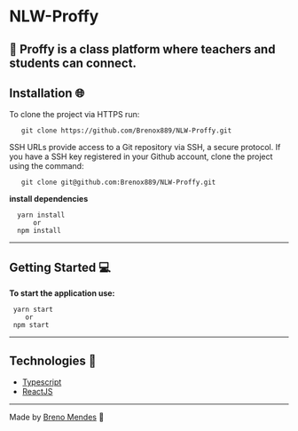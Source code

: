 # NLW-Proffy

:book: Proffy is a class platform where teachers and students can connect.
---
 ## Installation :globe_with_meridians:
   To clone the project via HTTPS run:
  
       git clone https://github.com/Brenox889/NLW-Proffy.git   
   
   SSH URLs provide access to a Git repository via SSH, a secure protocol. If you have a SSH key registered in your Github account, clone the project using the command:
  
       git clone git@github.com:Brenox889/NLW-Proffy.git
       
   **install dependencies**
   
      yarn install
          or
      npm install
     
---  
 ## Getting Started :computer:
   **To start the application use:**
   
     yarn start
        or
     npm start
 ---
 ## Technologies :robot:
 
 - [Typescript](https://www.typescriptlang.org/)
 - [ReactJS](https://pt-br.reactjs.org/)
 ---
 
 Made by [Breno Mendes](https://www.linkedin.com/in/breno-mendes) :bat:

